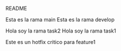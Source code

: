 README

Esta es la rama main
Esta es la rama develop

Hola soy la rama task2
Hola soy la rama task1

Este es un hotfix critico para feature1
